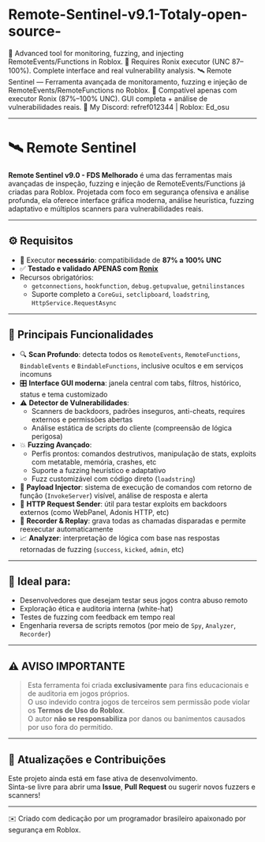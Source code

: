 # Remote-Sentinel-v9.1-Totaly-open-source-
🚨 Advanced tool for monitoring, fuzzing, and injecting RemoteEvents/Functions in Roblox. 
🧠 Requires Ronix executor (UNC 87–100%). Complete interface and real vulnerability analysis.
🛰️ Remote Sentinel — Ferramenta avançada de monitoramento, fuzzing e injeção de RemoteEvents/RemoteFunctions no Roblox.
🧠 Compatível apenas com executor Ronix (87%–100% UNC). GUI completa + análise de vulnerabilidades reais.
📩 My Discord: refref012344 | Roblox: Ed_osu


-----------------------------------------------------------------------------------------------------------------------------


# 🛰️ Remote Sentinel

**Remote Sentinel v9.0 - FDS Melhorado** é uma das ferramentas mais avançadas de inspeção, fuzzing e injeção de RemoteEvents/Functions já criadas para Roblox. Projetada com foco em segurança ofensiva e análise profunda, ela oferece interface gráfica moderna, análise heurística, fuzzing adaptativo e múltiplos scanners para vulnerabilidades reais.

---

## ⚙️ Requisitos

- 🔧 Executor **necessário**: compatibilidade de **87% a 100% UNC**
- ✅ **Testado e validado APENAS com [Ronix](https://ronix.wtf/)**
- Recursos obrigatórios:
  - `getconnections`, `hookfunction`, `debug.getupvalue`, `getnilinstances`
  - Suporte completo a `CoreGui`, `setclipboard`, `loadstring`, `HttpService.RequestAsync`

---

## 🧠 Principais Funcionalidades

- 🔍 **Scan Profundo**: detecta todos os `RemoteEvents`, `RemoteFunctions`, `BindableEvents` e `BindableFunctions`, inclusive ocultos e em serviços incomuns
- 🎛️ **Interface GUI moderna**: janela central com tabs, filtros, histórico, status e tema customizado
- ⚠️ **Detector de Vulnerabilidades**:
  - Scanners de backdoors, padrões inseguros, anti-cheats, requires externos e permissões abertas
  - Análise estática de scripts do cliente (compreensão de lógica perigosa)
- 💥 **Fuzzing Avançado**:
  - Perfis prontos: comandos destrutivos, manipulação de stats, exploits com metatable, memória, crashes, etc
  - Suporte a fuzzing heurístico e adaptativo
  - Fuzz customizável com código direto (`loadstring`)
- 🧪 **Payload Injector**: sistema de execução de comandos com retorno de função (`InvokeServer`) visível, análise de resposta e alerta
- 📡 **HTTP Request Sender**: útil para testar exploits em backdoors externos (como WebPanel, Adonis HTTP, etc)
- 🧾 **Recorder & Replay**: grava todas as chamadas disparadas e permite reexecutar automaticamente
- 📈 **Analyzer**: interpretação de lógica com base nas respostas retornadas de fuzzing (`success`, `kicked`, `admin`, etc)

---

## 🧪 Ideal para:

- Desenvolvedores que desejam testar seus jogos contra abuso remoto
- Exploração ética e auditoria interna (white-hat)
- Testes de fuzzing com feedback em tempo real
- Engenharia reversa de scripts remotos (por meio de `Spy`, `Analyzer`, `Recorder`)

---

## ⚠️ AVISO IMPORTANTE

> Esta ferramenta foi criada **exclusivamente** para fins educacionais e de auditoria em jogos próprios.  
> O uso indevido contra jogos de terceiros sem permissão pode violar os **Termos de Uso do Roblox**.  
> O autor **não se responsabiliza** por danos ou banimentos causados por uso fora do permitido.

---

## 📂 Atualizações e Contribuições

Este projeto ainda está em fase ativa de desenvolvimento.  
Sinta-se livre para abrir uma **Issue**, **Pull Request** ou sugerir novos fuzzers e scanners!

---

✉️ Criado com dedicação por um programador brasileiro apaixonado por segurança em Roblox.



